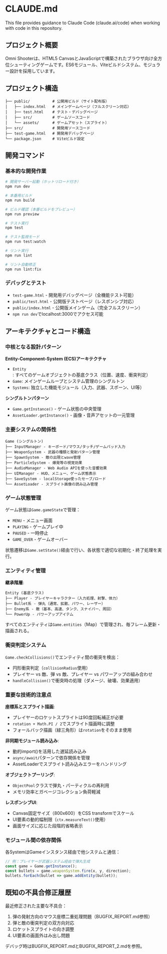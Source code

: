 # CLAUDE.md

This file provides guidance to Claude Code (claude.ai/code) when working with code in this repository.

## プロジェクト概要

Omni Shooterは、HTML5 CanvasとJavaScriptで構築されたブラウザ向け全方位シューティングゲームです。ES6モジュール、Viteビルドシステム、モジュラー設計を採用しています。

## プロジェクト構造

```
├── public/          # 公開用ビルド（サイト配布版）
│   ├── index.html   # メインゲームページ（フルスクリーン対応）
│   ├── test.html    # テスト・デバッグページ
│   ├── src/         # ゲームソースコード
│   └── assets/      # ゲームアセット（スプライト）
├── src/             # 開発用ソースコード
├── test-game.html   # 開発用デバッグページ
└── package.json     # Viteビルド設定
```

## 開発コマンド

### 基本的な開発作業
```bash
# 開発サーバー起動（ホットリロード付き）
npm run dev

# 本番用ビルド
npm run build

# ビルド確認（本番ビルドをプレビュー）
npm run preview

# テスト実行
npm test

# テスト監視モード
npm run test:watch

# リント実行
npm run lint

# リント自動修正
npm run lint:fix
```

### デバッグとテスト
- `test-game.html` - 開発用デバッグページ（全機能テスト可能）
- `public/test.html` - 公開版テストページ（レスポンシブ対応）
- `public/index.html` - 公開版メインゲーム（完全フルスクリーン）
- `npm run dev`でlocalhost:3000でアクセス可能

## アーキテクチャとコード構造

### 中核となる設計パターン

**Entity-Component-System (ECS)アーキテクチャ**
- `Entity`: すべてのゲームオブジェクトの基底クラス（位置、速度、衝突判定）
- `Game`: メインゲームループとシステム管理のシングルトン
- `Systems`: 独立した機能モジュール（入力、武器、スポーン、UI等）

**シングルトンパターン**
- `Game.getInstance()` - ゲーム状態の中央管理
- `AssetLoader.getInstance()` - 画像・音声アセットの一元管理

### 主要システムの関係性

```
Game (シングルトン)
├── InputManager - キーボード/マウス/タッチ/ゲームパッド入力
├── WeaponSystem - 武器の種類と発射パターン管理
├── SpawnSystem - 敵の出現とwave管理
├── ParticleSystem - 爆発等の視覚効果
├── AudioManager - Web Audio APIを使った音響効果
├── UIManager - HUD、メニュー、ゲーム状態表示
├── SaveSystem - localStorage使ったセーブ/ロード
└── AssetLoader - スプライト画像の読み込み管理
```

### ゲーム状態管理

ゲーム状態は`Game.gameState`で管理：
- `MENU` - メニュー画面
- `PLAYING` - ゲームプレイ中
- `PAUSED` - 一時停止
- `GAME_OVER` - ゲームオーバー

状態遷移は`Game.setState()`経由で行い、各状態で適切な初期化・終了処理を実行。

### エンティティ管理

**継承階層**:
```
Entity (基底クラス)
├── Player - プレイヤーキャラクター（入力処理、射撃、体力）
├── Bullet系 - 弾丸（通常、拡散、パワー、レーザー）
├── Enemy系 - 敵（基本、高速、タンク、スナイパー、周回）
└── PowerUp - パワーアップアイテム
```

すべてのエンティティは`Game.entities`（Map）で管理され、毎フレーム更新・描画される。

### 衝突判定システム

`Game.checkCollisions()`でエンティティ間の衝突を検出：
- 円形衝突判定（`collisionRadius`使用）
- プレイヤー vs 敵、弾 vs 敵、プレイヤー vs パワーアップの組み合わせ
- `handleCollision()`で衝突時の処理（ダメージ、破壊、効果適用）

### 重要な技術的注意点

**座標系とスプライト描画**:
- プレイヤーのロケットスプライトは90度回転補正が必要
- `rotation + Math.PI / 2`でスプライト描画時に調整
- フォールバック描画（緑三角形）は`rotation`をそのまま使用

**非同期モジュール読み込み**:
- 動的import()を活用した遅延読み込み
- `async/await`パターンで依存関係を管理
- AssetLoaderでスプライト読み込みエラーをハンドリング

**オブジェクトプーリング**:
- `ObjectPool`クラスで弾丸・パーティクルの再利用
- メモリ効率とガベージコレクション負荷軽減

**レスポンシブUI**:
- Canvas固定サイズ（800x600）をCSS transformでスケール
- UI要素の動的幅制限（`ctx.measureText()`使用）
- 画面サイズに応じた段階的省略表示

### モジュール間の依存関係

各SystemはGameインスタンス経由で他システムと通信：
```javascript
// 例：プレイヤーが武器システム経由で弾丸生成
const game = Game.getInstance();
const bullets = game.weaponSystem.fire(x, y, direction);
bullets.forEach(bullet => game.addEntity(bullet));
```

## 既知の不具合修正履歴

最近修正された主要な不具合：
1. 弾の発射方向のマウス座標二重処理問題（BUGFIX_REPORT.md参照）
2. 弾と敵の衝突判定の双方向対応
3. ロケットスプライトの向き調整
4. UI要素の画面外はみ出し問題

デバッグ時はBUGFIX_REPORT.mdとBUGFIX_REPORT_2.mdを参照。